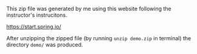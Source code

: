 This zip file was generated by me using this website following the instructor's instrucitons.

https://start.spring.io/

After unzipping the zipped file (by running `unzip demo.zip` in terminal) the directory `demo/` was produced.